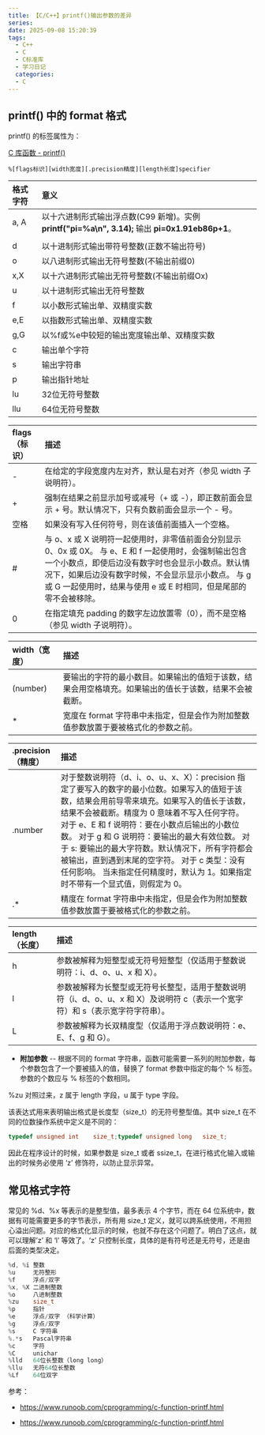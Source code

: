 ```yaml
---
title: 【C/C++】printf()输出参数的差异
series: 
date: 2025-09-08 15:20:39
tags:
  - C++
  - C
  - C标准库
  - 学习日记
  categories:
  - C
---
```


## printf() 中的 format 格式

printf() 的标签属性为：

[C 库函数 - printf()](https://www.runoob.com/cprogramming/c-function-printf.html)

```text
%[flags标识][width宽度][.precision精度][length长度]specifier
```

| 格式字符 | 意义                                                         |
| :------- | :----------------------------------------------------------- |
| a, A     | 以十六进制形式输出浮点数(C99 新增)。实例 **printf("pi=%a\n", 3.14);** 输出 **pi=0x1.91eb86p+1**。 |
|          |                                                              |
| d        | 以十进制形式输出带符号整数(正数不输出符号)                   |
| o        | 以八进制形式输出无符号整数(不输出前缀0)                      |
| x,X      | 以十六进制形式输出无符号整数(不输出前缀Ox)                   |
| u        | 以十进制形式输出无符号整数                                   |
| f        | 以小数形式输出单、双精度实数                                 |
| e,E      | 以指数形式输出单、双精度实数                                 |
| g,G      | 以%f或%e中较短的输出宽度输出单、双精度实数                   |
| c        | 输出单个字符                                                 |
| s        | 输出字符串                                                   |
| p        | 输出指针地址                                                 |
| lu       | 32位无符号整数                                               |
| llu      | 64位无符号整数                                               |

| flags（标识） | 描述                                                         |
| :------------ | :----------------------------------------------------------- |
| -             | 在给定的字段宽度内左对齐，默认是右对齐（参见 width 子说明符）。 |
| +             | 强制在结果之前显示加号或减号（+ 或 -），即正数前面会显示 + 号。默认情况下，只有负数前面会显示一个 - 号。 |
| 空格          | 如果没有写入任何符号，则在该值前面插入一个空格。             |
| #             | 与 o、x 或 X 说明符一起使用时，非零值前面会分别显示 0、0x 或 0X。 与 e、E 和 f 一起使用时，会强制输出包含一个小数点，即使后边没有数字时也会显示小数点。默认情况下，如果后边没有数字时候，不会显示显示小数点。 与 g 或 G 一起使用时，结果与使用 e 或 E 时相同，但是尾部的零不会被移除。 |
| 0             | 在指定填充 padding 的数字左边放置零（0），而不是空格（参见 width 子说明符）。 |

| width（宽度） | 描述                                                         |
| :------------ | :----------------------------------------------------------- |
| (number)      | 要输出的字符的最小数目。如果输出的值短于该数，结果会用空格填充。如果输出的值长于该数，结果不会被截断。 |
| *             | 宽度在 format 字符串中未指定，但是会作为附加整数值参数放置于要被格式化的参数之前。 |

| .precision（精度） | 描述                                                         |
| :----------------- | :----------------------------------------------------------- |
| .number            | 对于整数说明符（d、i、o、u、x、X）：precision 指定了要写入的数字的最小位数。如果写入的值短于该数，结果会用前导零来填充。如果写入的值长于该数，结果不会被截断。精度为 0 意味着不写入任何字符。 对于 e、E 和 f 说明符：要在小数点后输出的小数位数。 对于 g 和 G 说明符：要输出的最大有效位数。 对于 s: 要输出的最大字符数。默认情况下，所有字符都会被输出，直到遇到末尾的空字符。 对于 c 类型：没有任何影响。 当未指定任何精度时，默认为 1。如果指定时不带有一个显式值，则假定为 0。 |
| .*                 | 精度在 format 字符串中未指定，但是会作为附加整数值参数放置于要被格式化的参数之前。 |

| length（长度） | 描述                                                         |
| :------------- | :----------------------------------------------------------- |
| h              | 参数被解释为短整型或无符号短整型（仅适用于整数说明符：i、d、o、u、x 和 X）。 |
| l              | 参数被解释为长整型或无符号长整型，适用于整数说明符（i、d、o、u、x 和 X）及说明符 c（表示一个宽字符）和 s（表示宽字符字符串）。 |
| L              | 参数被解释为长双精度型（仅适用于浮点数说明符：e、E、f、g 和 G）。 |

- **附加参数** -- 根据不同的 format 字符串，函数可能需要一系列的附加参数，每个参数包含了一个要被插入的值，替换了 format 参数中指定的每个 % 标签。参数的个数应与 % 标签的个数相同。

%zu 对照过来，z 属于 length 字段，u 属于 type 字段。

该表达式用来表明输出格式是长度型（size_t）的无符号整型值。其中 size_t 在不同的位数操作系统中定义是不同的：

```cpp
typedef unsigned int    size_t;typedef unsigned long   size_t;
```

因此在程序设计的时候，如果参数是 size_t 或者 ssize_t，在进行格式化输入或输出的时候务必使用 ‘z’ 修饰符，以防止显示异常。

##  常见格式字符

常见的 %d、%x 等表示的是整型值，最多表示 4 个字节，而在 64 位系统中，数据有可能需要更多的字节表示，所有用 size_t 定义，就可以跨系统使用，不用担心溢出问题。对应的格式化显示的时候，也就不存在这个问题了。明白了这点，就可以理解’z’ 和 ‘l’ 等效了。‘z’ 只控制长度，具体的是有符号还是无符号，还是由后面的类型决定。

```cpp
%d, %i 整数
%u     无符整形
%f     浮点/双字
%x, %X 二进制整数
%o     八进制整数
%zu    size_t
%p     指针
%e     浮点/双字 （科学计算）
%g     浮点/双字
%s     C 字符串
%.*s   Pascal字符串
%c     字符
%C     unichar
%lld   64位长整数（long long）
%llu   无符64位长整数
%Lf    64位双字
```



参考：

- https://www.runoob.com/cprogramming/c-function-printf.html

- https://www.runoob.com/cprogramming/c-function-printf.html
